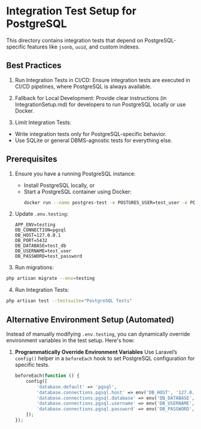 # Integration Test Setup for PostgreSQL

This directory contains integration tests that depend on PostgreSQL-specific features like `jsonb`, `uuid`, and custom indexes.

## Best Practices

1. Run Integration Tests in CI/CD: Ensure integration tests are executed in CI/CD pipelines, where PostgreSQL is always available.

2. Fallback for Local Development: Provide clear instructions (in IntegrationSetup.md) for developers to run PostgreSQL locally or use Docker.

3. Limit Integration Tests:

-   Write integration tests only for PostgreSQL-specific behavior.
-   Use SQLite or general DBMS-agnostic tests for everything else.

## Prerequisites

1. Ensure you have a running PostgreSQL instance:

    - Install PostgreSQL locally, or
    - Start a PostgreSQL container using Docker:
        ```bash
        docker run --name postgres-test -e POSTGRES_USER=test_user -e POSTGRES_PASSWORD=test_password -e POSTGRES_DB=test_db -p 5432:5432 -d postgres:15
        ```

2. Update `.env.testing`:

    ```dotenv
    APP_ENV=testing
    DB_CONNECTION=pgsql
    DB_HOST=127.0.0.1
    DB_PORT=5432
    DB_DATABASE=test_db
    DB_USERNAME=test_user
    DB_PASSWORD=test_password

    ```

3. Run migrations:

```bash
php artisan migrate --env=testing
```

4. Run Integration Tests:

```bash
php artisan test --testsuite="PostgreSQL Tests"
```

## Alternative Environment Setup (Automated)

Instead of manually modifying `.env.testing`, you can dynamically override environment variables in the test setup. Here's how:

1. **Programmatically Override Environment Variables**
   Use Laravel’s `config()` helper in a `beforeEach` hook to set PostgreSQL configuration for specific tests.

    ```php
    beforeEach(function () {
        config([
            'database.default' => 'pgsql',
            'database.connections.pgsql.host' => env('DB_HOST', '127.0.0.1'),
            'database.connections.pgsql.database' => env('DB_DATABASE', 'test_db'),
            'database.connections.pgsql.username' => env('DB_USERNAME', 'test_user'),
            'database.connections.pgsql.password' => env('DB_PASSWORD', 'test_password'),
        ]);
    });
    ```
